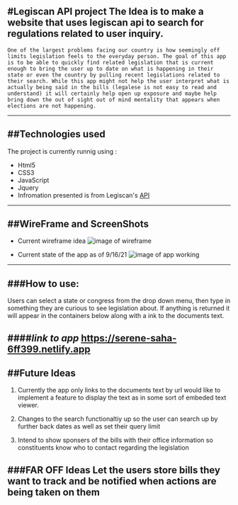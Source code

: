 #__Legiscan API project__
The Idea is to make a website that uses legiscan api to search for regulations related to user inquiry. 
---------------------------------------------------------------------------------------------
    One of the largest problems facing our country is how seemingly off limits legislation feels to the everyday person. The goal of this app is to be able to quickly find related legislation that is current enough to bring the user up to date on what is happening in their state or even the country by pulling recent legislations related to their search. While this app might not help the user interpret what is actually being said in the bills (legalese is not easy to read and understand) it will certainly help open up exposure and maybe help bring down the out of sight out of mind mentality that appears when elections are not happening. 
----------------------------------------------------------------------------------------------



##__Technologies used__
----------------------------------------------------------------------------------------------
The project is currently runnig using :
* Html5
* CSS3
* JavaScript
* Jquery 
* Infromation presented is from Legiscan's [API](https://legiscan.com/legiscan)
----------------------------------------------------------------------------------------------



##__WireFrame and ScreenShots__
----------------------------------------------------------------------------------------------
* Current wireframe idea
![image of wireframe](https://i.imgur.com/52xWORq.png)

* Current state of the app as of 9/16/21
![image of app working](https://i.imgur.com/EkBvmZQ.png)




----------------------------------------------------------------------------------------------
###__How to use__:
----------------------------------------------------------------------------------------------
Users can select a state or congress from the drop down menu, then type in something they are curious to see legislation about. If anything is returned it will appear in the containers below along with a ink to the documents text.

####_link to app_
https://serene-saha-6ff399.netlify.app
----------------------------------------------------------------------------------------------



##__Future Ideas__
----------------------------------------------------------------------------------------------
1. Currently the app only links to the documents text by url would like to implement a feature to display the text as in some sort of embeded text viewer. 

2. Changes to the search functionaltiy up so the user can search up by further back dates as well as set their query limit

3. Intend to show sponsers of the bills with their office information so constituents know who to contact regarding the legislation

###__FAR OFF Ideas__
Let the users store bills they want to track and be notified when actions are being taken on them 
----------------------------------------------------------------------------------------------